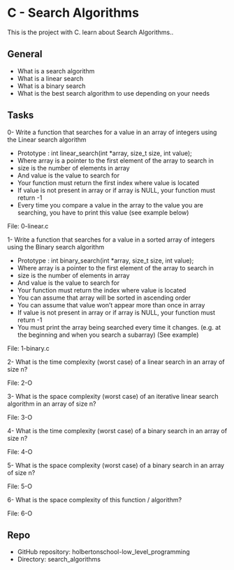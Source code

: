 # C - Search Algorithms

This is the project with C.
learn about Search Algorithms..


## General

* What is a search algorithm
* What is a linear search
* What is a binary search
* What is the best search algorithm to use depending on your needs

## Tasks
0- Write a function that searches for a value in an array of integers using the Linear search algorithm

* Prototype : int linear_search(int \*array, size_t size, int value);
* Where array is a pointer to the first element of the array to search in
* size is the number of elements in array
* And value is the value to search for
* Your function must return the first index where value is located
* If value is not present in array or if array is NULL, your function must return -1
* Every time you compare a value in the array to the value you are searching, you have to print this value (see example below)

File: 0-linear.c

1- Write a function that searches for a value in a sorted array of integers using the Binary search algorithm

* Prototype : int binary_search(int \*array, size_t size, int value);
* Where array is a pointer to the first element of the array to search in
* size is the number of elements in array
* And value is the value to search for
* Your function must return the index where value is located
* You can assume that array will be sorted in ascending order
* You can assume that value won’t appear more than once in array
* If value is not present in array or if array is NULL, your function must return -1
* You must print the array being searched every time it changes. (e.g. at the beginning and when you search a subarray) (See example)

File: 1-binary.c

2- What is the time complexity (worst case) of a linear search in an array of size n?

File: 2-O

3- What is the space complexity (worst case) of an iterative linear search algorithm in an array of size n?

File: 3-O

4- What is the time complexity (worst case) of a binary search in an array of size n?

File: 4-O

5- What is the space complexity (worst case) of a binary search in an array of size n?

File: 5-O

6- What is the space complexity of this function / algorithm?

File: 6-O

## Repo
* GitHub repository: holbertonschool-low_level_programming
* Directory: search_algorithms

